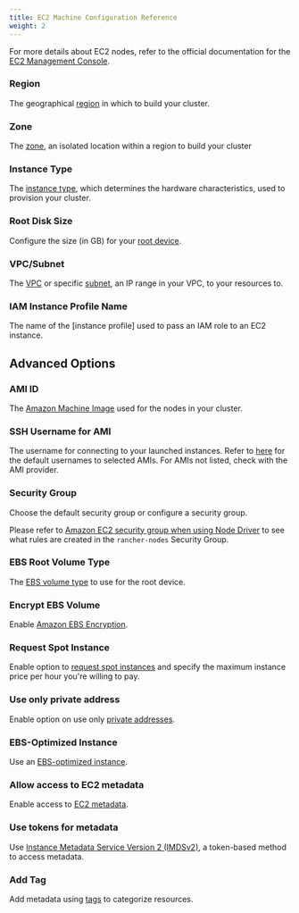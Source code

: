 ```yaml
---
title: EC2 Machine Configuration Reference
weight: 2
---
```


For more details about EC2 nodes, refer to the official documentation for the [EC2 Management Console](https://aws.amazon.com/ec2).

### Region

The geographical [region](https://docs.aws.amazon.com/AWSEC2/latest/UserGuide/using-regions-availability-zones.html) in which to build your cluster.

### Zone

The [zone](https://docs.aws.amazon.com/AWSEC2/latest/UserGuide/using-regions-availability-zones.html#concepts-availability-zones), an isolated location within a region to build your cluster

### Instance Type

The [instance type](https://docs.aws.amazon.com/AWSEC2/latest/UserGuide/instance-types.html), which determines the hardware characteristics, used to provision your cluster.

### Root Disk Size

Configure the size (in GB) for your [root device](https://docs.aws.amazon.com/AWSEC2/latest/UserGuide/RootDeviceStorage.html).

### VPC/Subnet

The [VPC](https://docs.aws.amazon.com/vpc/latest/userguide/configure-your-vpc.html) or specific [subnet](https://docs.aws.amazon.com/vpc/latest/userguide/configure-subnets.html), an IP range in your VPC, to your resources to.

### IAM Instance Profile Name

The name of the [instance profile] used to pass an IAM role to an EC2 instance.

## Advanced Options

### AMI ID

The [Amazon Machine Image](https://docs.aws.amazon.com/AWSEC2/latest/UserGuide/AMIs.html) used for the nodes in your cluster.

### SSH Username for AMI

The username for connecting to your launched instances. Refer to [here](https://docs.aws.amazon.com/AWSEC2/latest/UserGuide/connection-prereqs.html) for the default usernames to selected AMIs. For AMIs not listed, check with the AMI provider.

### Security Group

Choose the default security group or configure a security group.

Please refer to [Amazon EC2 security group when using Node Driver]({{<baseurl>}}/rancher/v2.6/en/installation/requirements/ports/#rancher-aws-ec2-security-group) to see what rules are created in the `rancher-nodes` Security Group.

### EBS Root Volume Type

The [EBS volume type](https://docs.aws.amazon.com/AWSEC2/latest/UserGuide/ebs-volume-types.html) to use for the root device.

### Encrypt EBS Volume

Enable [Amazon EBS Encryption](https://docs.aws.amazon.com/AWSEC2/latest/UserGuide/EBSEncryption.html).

### Request Spot Instance

Enable option to [request spot instances](https://docs.aws.amazon.com/AWSEC2/latest/UserGuide/spot-requests.html) and specify the maximum instance price per hour you're willing to pay.

### Use only private address

Enable option on use only [private addresses](https://docs.aws.amazon.com/AWSEC2/latest/UserGuide/using-instance-addressing.html).

### EBS-Optimized Instance

Use an [EBS-optimized instance](https://docs.aws.amazon.com/AWSEC2/latest/UserGuide/ebs-optimized.html).

### Allow access to EC2 metadata

Enable access to [EC2 metadata](https://docs.aws.amazon.com/AWSEC2/latest/UserGuide/ec2-instance-metadata.html).

### Use tokens for metadata

Use [Instance Metadata Service Version 2 (IMDSv2)](https://docs.aws.amazon.com/AWSEC2/latest/UserGuide/configuring-instance-metadata-service.html), a token-based method to access metadata.

### Add Tag

Add metadata using [tags](https://docs.aws.amazon.com/AWSEC2/latest/UserGuide/Using_Tags.html) to categorize resources.

